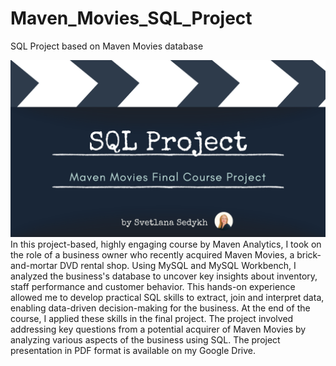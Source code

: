# Maven_Movies_SQL_Project
SQL Project based on Maven Movies database 

![Project_cover](SQL_Project.png)
In this project-based, highly engaging course by Maven Analytics, I took on the role of a business owner who recently acquired Maven Movies, a brick-and-mortar DVD rental shop. Using MySQL and MySQL Workbench, I analyzed the business's database to uncover key insights about inventory, staff performance and customer behavior. This hands-on experience allowed me to develop practical SQL skills to extract, join and interpret data, enabling data-driven decision-making for the business. 
At the end of the course, I applied these skills in the final project. The project involved addressing key questions from a potential acquirer of Maven Movies by analyzing various aspects of the business using SQL.
The project presentation in PDF format is available on my Google Drive.
